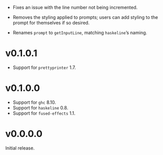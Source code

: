 - Fixes an issue with the line number not being incremented.

- Removes the styling applied to prompts; users can add styling to the prompt for themselves if so desired.

- Renames `prompt` to `getInputLine`, matching `haskeline`’s naming.


# v0.1.0.1

- Support for `prettyprinter` 1.7.


# v0.1.0.0

- Support for `ghc` 8.10.
- Support for `haskeline` 0.8.
- Support for `fused-effects` 1.1.


# v0.0.0.0

Initial release.
